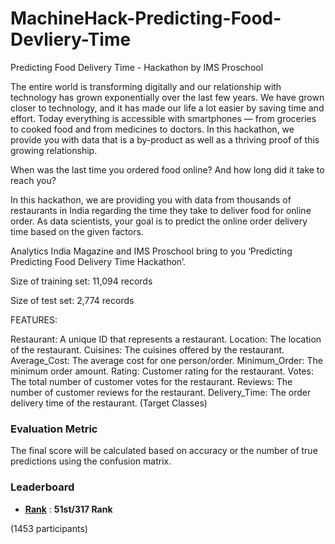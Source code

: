 # MachineHack-Predicting-Food-Devliery-Time
Predicting Food Delivery Time - Hackathon by IMS Proschool

The entire world is transforming digitally and our relationship with technology has grown exponentially over the last few years. We have grown closer to technology, and it has made our life a lot easier by saving time and effort. Today everything is accessible with smartphones — from groceries to cooked food and from medicines to doctors. In this hackathon, we provide you with data that is a by-product as well as a thriving proof of this growing relationship. 

When was the last time you ordered food online? And how long did it take to reach you?

In this hackathon, we are providing you with data from thousands of restaurants in India regarding the time they take to deliver food for online order. As data scientists, your goal is to predict the online order delivery time based on the given factors.

Analytics India Magazine and IMS Proschool bring to you ‘Predicting Predicting Food Delivery Time Hackathon’.

Size of training set: 11,094 records

Size of test set: 2,774 records

FEATURES:

Restaurant: A unique ID that represents a restaurant.
Location: The location of the restaurant.
Cuisines: The cuisines offered by the restaurant.
Average_Cost: The average cost for one person/order.
Minimum_Order: The minimum order amount.
Rating: Customer rating for the restaurant.
Votes: The total number of customer votes for the restaurant.
Reviews: The number of customer reviews for the restaurant.
Delivery_Time: The order delivery time of the restaurant. (Target Classes) 

### Evaluation Metric
The final score will be calculated based on accuracy or the number of true predictions using the confusion matrix.

### Leaderboard

* **[Rank](https://www.machinehack.com/course/predicting-food-delivery-time-hackathon-by-ims-proschool/leaderboard)** : **51st/317 Rank**

(1453 participants)
